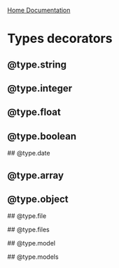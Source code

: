 [Home Documentation](./index.md)

# Types decorators

## @type.string

## @type.integer

## @type.float

## @type.boolean

## @type.date

## @type.array

## @type.object

## @type.file

## @type.files

## @type.model

## @type.models